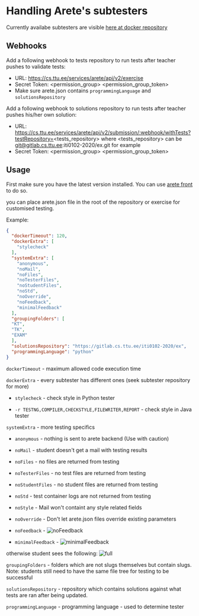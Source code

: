 # Handling Arete's subtesters

Currently availabe subtesters are visible [here at docker repository](https://hub.docker.com/search?q=automatedtestingservice&type=image)

## Webhooks

Add a following webhook to tests repository to run tests after teacher pushes to validate tests:
 - URL: https://cs.ttu.ee/services/arete/api/v2/exercise
 - Secret Token: <permission_group> <permission_group_token>
 - Make sure arete.json contains `programmingLanguage` and `solutionsRepository`

Add a following webhook to solutions repository to run tests after teacher pushes his/her own solution:
 - URL: https://cs.ttu.ee/services/arete/api/v2/submission/:webhook/withTests?testRepository=<tests_repository> where <tests_repository> can be git@gitlab.cs.ttu.ee:iti0102-2020/ex.git for example
 - Secret Token: <permission_group> <permission_group_token>


## Usage

First make sure you have the latest version installed. You can use [arete front](https://gitlab.cs.ttu.ee/testing/arete-ui) to do so.

you can place arete.json file in the root of the repository or exercise for customised testing.

Example:
````json
{
  "dockerTimeout": 120,
  "dockerExtra": [
    "stylecheck"
  ],
  "systemExtra": [
    "anonymous",
    "noMail",
    "noFiles",
    "noTesterFiles",
    "noStudentFiles",
    "noStd",
    "noOverride",
    "noFeedback",
    "minimalFeedback"
  ],
  "groupingFolders": [
  "KT",
  "TK",
  "EXAM"
  ],
  "solutionsRepository": "https://gitlab.cs.ttu.ee/iti0102-2020/ex",
  "programmingLanguage": "python"
}
````

```dockerTimeout``` - maximum allowed code execution time

```dockerExtra``` - every subtester has different ones (seek subtester repository for more)

   * ```stylecheck``` - check style in Python tester

   * ```-r TESTNG,COMPILER,CHECKSTYLE,FILEWRITER,REPORT``` - check style in Java tester

```systemExtra``` - more testing specifics

   * ```anonymous``` - nothing is sent to arete backend (Use with caution)

   * ```noMail``` - student doesn't get a mail with testing results
   
   * ```noFiles``` - no files are returned from testing
   
   * ```noTesterFiles``` - no test files are returned from testing
   
   * ```noStudentFiles``` - no student files are returned from testing
   
   * ```noStd``` - test container logs are not returned from testing
   
   * ```noStyle``` - Mail won't containt any style related fields
   
   * ```noOverride``` - Don't let arete.json files override existing parameters
   
   * ```noFeedback``` - ![noFeedback](../pictures/none.png)
   
   * ```minimalFeedback``` - ![minimalFeedback](../pictures/minimal.png)
   
   otherwise student sees the following: ![full](../pictures/full.png)

```groupingFolders``` - folders which are not slugs themselves but contain slugs. Note: students still need to have the same file tree for testing to be successful

```solutionsRepository``` - repository which contains solutions against what tests are ran after being updated.

```programmingLanguage``` - programming language - used to determine tester
